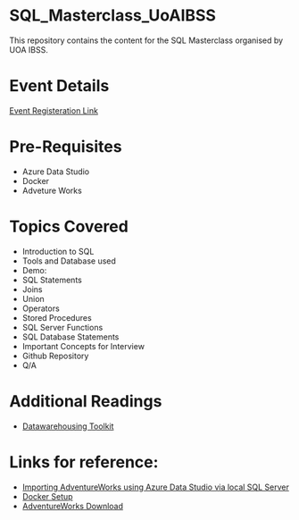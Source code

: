 # SQL_Masterclass_UoAIBSS
This repository contains the content for the SQL Masterclass organised by UOA IBSS.

# Event Details
[Event Registeration Link](https://www.facebook.com/events/1069177936899730/)

# Pre-Requisites
* Azure Data Studio
* Docker
* Adveture Works

# Topics Covered
* Introduction to SQL
* Tools and Database used
* Demo:
* SQL Statements
* Joins
* Union
* Operators
* Stored Procedures
* SQL Server Functions
* SQL Database Statements
* Important Concepts for Interview
* Github Repository
* Q/A

# Additional Readings
* [Datawarehousing Toolkit](https://www.kimballgroup.com/data-warehouse-business-intelligence-resources/books/microsoft-data-warehouse-dw-toolkit-2005/)


# Links for reference: 
* [Importing AdventureWorks using Azure Data Studio via local SQL Server](https://notedump.com/2020/01/importing-adventureworks-using-azure-data-studio-via-local-sql-server/)
* [Docker Setup](https://docs.microsoft.com/en-us/sql/linux/quickstart-install-connect-docker?view=sql-server-ver15&pivots=cs1-bash)
* [AdventureWorks Download](https://docs.microsoft.com/en-us/sql/samples/adventureworks-install-configure?view=sql-server-2017&tabs=ssms)
